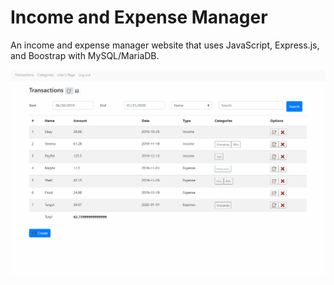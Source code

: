 # Income and Expense Manager

An income and expense manager website that uses JavaScript, Express.js, and Boostrap with MySQL/MariaDB.

![Simulation](Simulation.gif)
